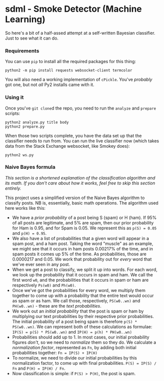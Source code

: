 # sdml - Smoke Detector (Machine Learning)

So here's a bit of a half-assed attempt at a self-written Bayesian classifier. Just to see what it can do.

### Requirements
You can use `pip` to install all the required packages for this thing:

    python2 -m pip install requests websocket-client termcolor

You will also need a working implementation of `cPickle`. You've *probably* got one, but not *all* Py2 installs came with it.

### Using it
Once you've `git clone`d the repo, you need to run the `analyze` and `prepare` scripts:

    python2 analyze.py title body
    python2 prepare.py

When those two scripts complete, you have the data set up that the classifier needs to run from. You can run the live
classifier now (which takes data from the Stack Exchange websocket, like Smokey does):

    python2 ws.py

### Naive Bayes formula
*This section is a shortened explanation of the classification algorithm and its math. If you don't care about how it works,
 feel free to skip this section entirely.*

This project uses a simplified version of the Naive Bayes algorithm to classify posts. NB is, essentially, basic math operations.
The algorithm used here works like this:

- We have a *prior probability* of a post being S (spam) or H (ham). If 95% of all posts are legitimate, and 5% are spam, then our prior
  probability for Ham is 0.95, and for Spam is 0.05. We represent this as `p(S) = 0.05` and `p(H) = 0.95`.
- We also have a list of probabilities that a given word will appear in a spam post, and a ham post. Taking the word "muscle" as an example,
  we might see that it occurs in ham posts 0.00217% of the time, and in spam posts it comes up 5% of the time. As probabilities, those are
  0.0000217 and 0.05. We work that probability out for *every* word that we've ever seen in any post.
- When we get a post to classify, we split it up into words. For each word, we look up the probability that it occurs in spam and ham. We
  call the first word `w0`, and the probabilities that it occurs in spam or ham are respectively `Ps(w0)` and `Ph(w0)`.
- Once we've got the probabilities for every word, we multiply them together to come up with a probability that the entire text would occur
  as spam or as ham. We call those, respectively, `PS(w0..wn)` and `PH(w0..wn)` - these are the *text probabilities*.
- We work out an *initial probability* that the post is spam or ham by multiplying our text probabilities by their respective prior
  probabilities. The initial probability of a post being spam is therefore `p(S) * PS(w0..wn)`. We can represent both of these calculations
  as formulae: `IP(S) = p(S) * PS(w0..wn)` and `IP(H) = p(h) * PH(w0..wn)`
- Probabilities should add up to 1. In most cases, our initial probability figures *don't*, so we need to *normalize* them so they do. We
  calculate a *normalization factor*, represented as `Fn`, by adding both initial probabilities together: `Fn = IP(S) + IP(H)`
- To normalize, we need to divide our initial probabilities by this normalization factor, to come up with final probabilities.
  `P(S) = IP(S) / Fn` and `P(H) = IP(H) / Fn`.
- Now classification is simple: if `P(S) > P(H)`, the post is spam.
